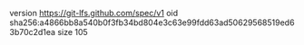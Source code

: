 version https://git-lfs.github.com/spec/v1
oid sha256:a4866bb8a540b0f3fb34bd804e3c63e99fdd63ad50629568519ed63b70c2d1ea
size 105

